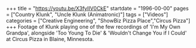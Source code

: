 +++
title = "https://youtu.be/X3fyIIV0CkE"
startdate = "1996-00-00"
pages = ["Country Klunk", "Uncle Klunk (Animatronic)"]
tags = ["Videos"]
categories = ["Creative Engineering", "ShowBiz Pizza Place","Circus Pizza"]
+++
Footage of Klunk playing one of the few recordings of 'I'm My Own Grandpa', alongside 'Too Young To Die' & 'Wouldn't Change You if I Could' at Circus Pizza in Blaine, Minnesota.
